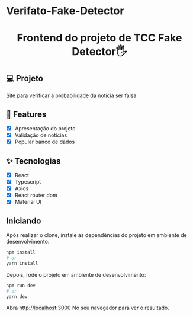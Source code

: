 # Verifato-Fake-Detector

<h1 align="center"> Frontend do projeto de TCC Fake Detector🖐</h1>

## 💻 Projeto
Site para verificar a probabilidade da notícia ser falsa

## 🔨 Features

- [X] Apresentação do projeto
- [X] Validação de notícias  
- [X] Popular banco de dados

## ✨ Tecnologias

- [X] React
- [X] Typescript
- [X] Axios
- [X] React router dom
- [X] Material UI

## Iniciando

Após realizar o clone, instale as dependências do projeto em ambiente de desenvolvimento:

```bash
npm install
# or
yarn install
```

Depois, rode o projeto em ambiente de desenvolvimento:

```bash
npm run dev
# or
yarn dev
```

Abra [http://localhost:3000](http://localhost:3000) No seu navegador para ver o resultado.
